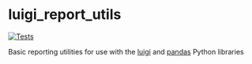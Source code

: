 # luigi_report_utils
[![Tests](https://github.com/samhug/luigi_report_utils/workflows/Python%20package/badge.svg)](https://github.com/samhug/luigi_report_utils/actions)

Basic reporting utilities for use with the [luigi](https://github.com/spotify/luigi) and [pandas](https://pandas.pydata.org/) Python libraries
